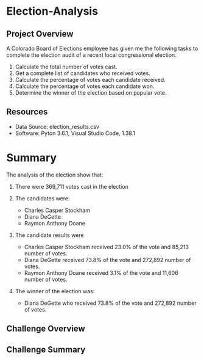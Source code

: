 # Election-Analysis
## Project Overview
A Colorado Board of Elections employee has given me the following tasks to complete the election audit of a recent local congressional election.

1. Calculate the total number of votes cast.
2. Get a complete list of candidates who received votes.
3. Calculate the percentage of votes each candidate received.
4. Calculate the percentage of votes each candidate won.
5. Determine the winner of the election based on popular vote.

## Resources
- Data Source: election_results.csv
- Software: Pyton 3.6.1, Visual Studio Code, 1.38.1

# Summary
The analysis of the election show that:
1. There were 369,711 votes cast in the election
2. The candidates were:
    - Charles Casper Stockham
    - Diana DeGette
    - Raymon Anthony Doane

3. The candidate results were
    - Charles Casper Stockham received 23.0% of the vote and 85,213 number of votes.
    - Diana DeGette received 73.8% of the vote and 272,892 number of votes.
    - Raymon Anthony Doane received 3.1% of the vote and 11,606 number of votes.

4. The winner of the election was:
    - Diana DeGette who received 73.8% of the vote and 272,892 number of votes.

## Challenge Overview

## Challenge Summary
